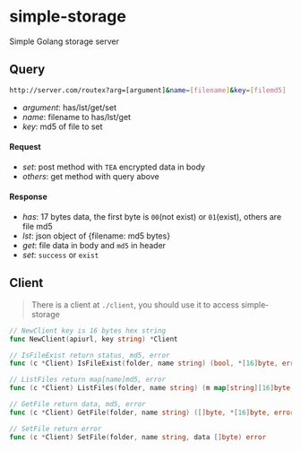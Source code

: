 # simple-storage
Simple Golang storage server

## Query

```bash
http://server.com/routex?arg=[argument]&name=[filename]&key=[filemd5]
```
- *argument*: has/lst/get/set
- *name*: filename to has/lst/get
- *key*: md5 of file to set

#### Request
- *set*: post method with `TEA` encrypted data in body
- *others*: get method with query above

#### Response
- *has*: 17 bytes data, the first byte is `00`(not exist) or `01`(exist), others are file md5
- *lst*: json object of {filename: md5 bytes}
- *get*: file data in body and `md5` in header
- *set*: `success` or `exist`

## Client
> There is a client at `./client`, you should use it to access simple-storage

```go
// NewClient key is 16 bytes hex string
func NewClient(apiurl, key string) *Client

// IsFileExist return status, md5, error
func (c *Client) IsFileExist(folder, name string) (bool, *[16]byte, error)

// ListFiles return map[name]md5, error
func (c *Client) ListFiles(folder, name string) (m map[string][16]byte, err error)

// GetFile return data, md5, error
func (c *Client) GetFile(folder, name string) ([]byte, *[16]byte, error)

// SetFile return error
func (c *Client) SetFile(folder, name string, data []byte) error
```